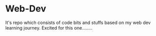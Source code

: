 # Web-Dev
It's repo which consists of  code bits and stuffs based on my web dev learning journey. Excited for this one........
